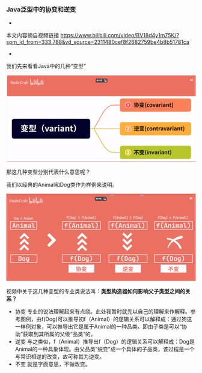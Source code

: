 ### Java泛型中的协变和逆变

* 

本文内容摘自视频链接
https://www.bilibili.com/video/BV18d4y1m75K/?spm_id_from=333.788&vd_source=2311480cef8f2682759be4b8b51781ca

* 

我们先来看看Java中的几种“变型”

![.png](assets/变型分类.png?t=1708565126425)

那这几种变型分别代表什么意思呢？

我们以经典的Animal和Dog类作为样例来说明。

![.png](assets/变型分类-示例说明.png)

视频中关于这几种变型的专业类说法叫：**类型构造器如何影响父子类型之间的关系？**

* 协变
  专业的说法理解起来有点绕。此处我暂时就先以自己的理解来作解释。参考图例，由f(Dog)可以推导初f（Animal）的逻辑关系可以解释成：通过狗这一样例对象，可以推导出它是属于Animal的一种品类。即由子类是可以“协助”获取到其所属的父级“品类”的。
* 逆变
  与之类似，f（Animal）推导出f（Dog）的逻辑关系可以解释成：Dog是Animal的一种具象体现。由父品类“蜕变”成一个具体的子品类，该过程是一个与常识相逆的改变，故可称其为逆变。
* 不变
  就是字面意思，不做改变。
  

